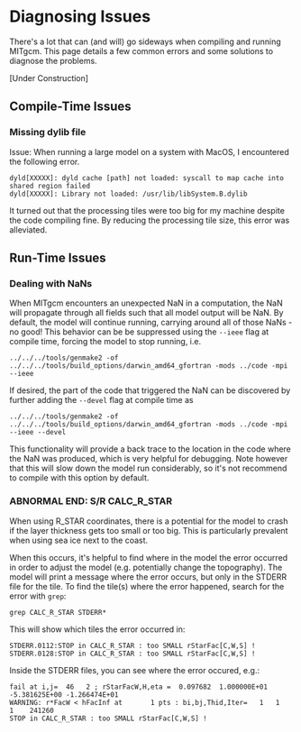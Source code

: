 # Diagnosing Issues

There's a lot that can (and will) go sideways when compiling and running MITgcm. This page details a few common errors and some solutions to diagnose the problems.

[Under Construction]

## Compile-Time Issues

### Missing dylib file

Issue: When running a large model on a system with MacOS, I encountered the following error.
```
dyld[XXXXX]: dyld cache [path] not loaded: syscall to map cache into shared region failed
dyld[XXXXX]: Library not loaded: /usr/lib/libSystem.B.dylib
```
It turned out that the processing tiles were too big for my machine despite the code compiling fine. By reducing the processing tile size, this error was alleviated.

## Run-Time Issues

### Dealing with NaNs
When MITgcm encounters an unexpected NaN in a computation, the NaN will propagate through all fields such that all model output will be NaN. By default, the model will continue running, carrying around all of those NaNs - no good! This behavior can be be suppressed using the `--ieee` flag at compile time, forcing the model to stop running, i.e.

```
../../../tools/genmake2 -of ../../../tools/build_options/darwin_amd64_gfortran -mods ../code -mpi --ieee
```

If desired, the part of the code that triggered the NaN can be discovered by further adding the `--devel` flag at compile time as 

```
../../../tools/genmake2 -of ../../../tools/build_options/darwin_amd64_gfortran -mods ../code -mpi --ieee --devel
```

This functionality will provide a back trace to the location in the code where the NaN was produced, which is very helpful for debugging. Note however that this will slow down the model run considerably, so it's not recommend to compile with this option by default.

### ABNORMAL END: S/R CALC_R_STAR

When using R_STAR coordinates, there is a potential for the model to crash if the layer thickness gets too small or too big. This is particularly prevalent when using sea ice next to the coast.

When this occurs, it's helpful to find where in the model the error occurred in order to adjust the model (e.g. potentially change the topography). The model will print a message where the error occurs, but only in the STDERR file for the tile. To find the tile(s) where the error happened, search for the error with `grep`:

```
grep CALC_R_STAR STDERR*
```
This will show which tiles the error occurred in:
```
STDERR.0112:STOP in CALC_R_STAR : too SMALL rStarFac[C,W,S] !
STDERR.0128:STOP in CALC_R_STAR : too SMALL rStarFac[C,W,S] !
```
Inside the STDERR files, you can see where the error occured, e.g.:
```
fail at i,j=  46   2 ; rStarFacW,H,eta =  0.097682  1.000000E+01 -5.381625E+00 -1.266474E+01
WARNING: r*FacW < hFacInf at       1 pts : bi,bj,Thid,Iter=   1   1   1    241260
STOP in CALC_R_STAR : too SMALL rStarFac[C,W,S] !
```


